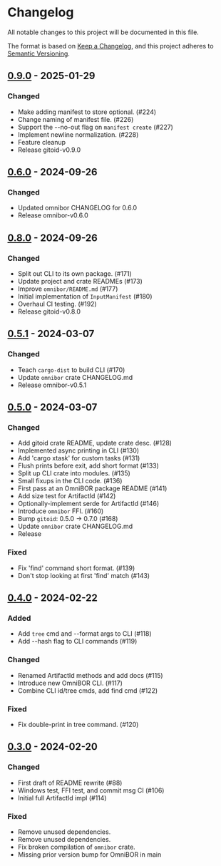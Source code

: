# Changelog

All notable changes to this project will be documented in this file.

The format is based on [Keep a Changelog](https://keepachangelog.com/en/1.0.0/),
and this project adheres to [Semantic Versioning](https://semver.org/spec/v2.0.0.html).

## [0.9.0] - 2025-01-29

### Changed

- Make adding manifest to store optional. (#224)
- Change naming of manifest file. (#226)
- Support the --no-out flag on `manifest create` (#227)
- Implement newline normalization. (#228)
- Feature cleanup
- Release gitoid-v0.9.0

## [0.6.0] - 2024-09-26

### Changed

- Updated omnibor CHANGELOG for 0.6.0
- Release omnibor-v0.6.0

## [0.8.0] - 2024-09-26

### Changed

- Split out CLI to its own package. (#171)
- Update project and crate READMEs (#173)
- Improve `omnibor/README.md` (#177)
- Initial implementation of `InputManifest` (#180)
- Overhaul CI testing. (#192)
- Release gitoid-v0.8.0

## [0.5.1] - 2024-03-07

### Changed

- Teach `cargo-dist` to build CLI (#170)
- Update `omnibor` crate CHANGELOG.md
- Release omnibor-v0.5.1

## [0.5.0] - 2024-03-07

### Changed

- Add gitoid crate README, update crate desc. (#128)
- Implemented async printing in CLI (#130)
- Add 'cargo xtask' for custom tasks (#131)
- Flush prints before exit, add short format (#133)
- Split up CLI crate into modules. (#135)
- Small fixups in the CLI code. (#136)
- First pass at an OmniBOR package README (#141)
- Add size test for ArtifactId<Sha256> (#142)
- Optionally-implement serde for ArtifactId (#146)
- Introduce `omnibor` FFI. (#160)
- Bump `gitoid`: 0.5.0 -> 0.7.0 (#168)
- Update `omnibor` crate CHANGELOG.md
- Release

### Fixed

- Fix 'find' command short format. (#139)
- Don't stop looking at first 'find' match (#143)

## [0.4.0] - 2024-02-22

### Added

- Add `tree` cmd and --format args to CLI (#118)
- Add --hash flag to CLI commands (#119)

### Changed

- Renamed ArtifactId methods and add docs (#115)
- Introduce new OmniBOR CLI. (#117)
- Combine CLI id/tree cmds, add find cmd (#122)

### Fixed

- Fix double-print in tree command. (#120)

## [0.3.0] - 2024-02-20

### Changed

- First draft of README rewrite (#88)
- Windows test, FFI test, and commit msg CI (#106)
- Initial full ArtifactId impl (#114)

### Fixed

- Remove unused dependencies.
- Remove unused dependencies.
- Fix broken compilation of `omnibor` crate.
- Missing prior version bump for OmniBOR in main

[0.9.0]: https://github.com/omnibor/omnibor-rs/compare/omnibor-v0.6.0..gitoid-v0.9.0
[0.6.0]: https://github.com/omnibor/omnibor-rs/compare/gitoid-v0.8.0..omnibor-v0.6.0
[0.8.0]: https://github.com/omnibor/omnibor-rs/compare/omnibor-v0.5.1..gitoid-v0.8.0
[0.5.1]: https://github.com/omnibor/omnibor-rs/compare/omnibor-v0.5.0..omnibor-v0.5.1
[0.5.0]: https://github.com/omnibor/omnibor-rs/compare/omnibor-v0.4.0..omnibor-v0.5.0
[0.4.0]: https://github.com/omnibor/omnibor-rs/compare/omnibor-v0.3.0..omnibor-v0.4.0
[0.3.0]: https://github.com/omnibor/omnibor-rs/compare/gitoid-v0.5.0..omnibor-v0.3.0

<!-- generated by git-cliff -->
